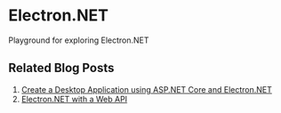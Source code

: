 # Electron.NET
Playground for exploring Electron.NET

## Related Blog Posts

1. [Create a Desktop Application using ASP.NET Core and Electron.NET](https://elanderson.net/2018/04/create-a-desktop-application-using-asp-net-core-and-electron-net/)
2. [Electron.NET with a Web API](https://elanderson.net/2018/04/electron-net-with-a-web-api/)
